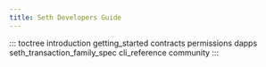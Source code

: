 ```yaml
---
title: Seth Developers Guide
---
```


::: toctree
introduction getting_started contracts permissions dapps
seth_transaction_family_spec cli_reference community
:::

